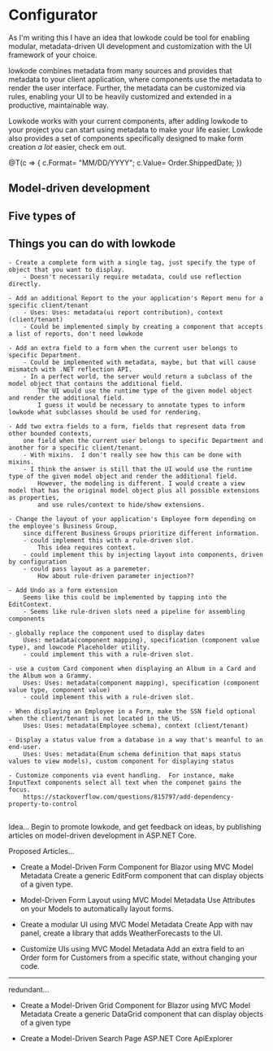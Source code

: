 ﻿# Configurator

As I'm writing this I have an idea that lowkode could be tool for enabling modular, 
metadata-driven UI development and customization with the UI framework of your choice.

lowkode combines metadata from many sources and provides that metadata to your client application, where components use the metadata to render the user interface.
Further, the metadata can be customized via rules, enabling your UI to be heavily customized and extended in a productive, maintainable way.

Lowkode works with your current components, after adding lowkode to your project you can start using metadata to make your life easier.
Lowkode also provides a set of components specifically designed to make form creation *a lot* easier, check em out.

@T<DateComponent>(c => { c.Format= "MM/DD/YYYY"; c.Value= Order.ShippedDate; })

## Model-driven development

## Five types of 

## Things you can do with lowkode

	- Create a complete form with a single tag, just specify the type of object that you want to display.
		- Doesn't necessarily require metadata, could use reflection directly.

	- Add an additional Report to the your application's Report menu for a specific client/tenant
		- Uses: Uses: metadata(ui report contribution), context (client/tenant)
		- Could be implemented simply by creating a component that accepts a list of reports, don't need lowkode

	- Add an extra field to a form when the current user belongs to specific Department.
		- Could be implemented with metadata, maybe, but that will cause mismatch with .NET reflection API.
		- In a perfect world, the server would return a subclass of the model object that contains the additional field.
			The UI would use the runtime type of the given model object and render the additional field.
			I guess it would be necessary to annotate types to inform lowkode what subclasses should be used for rendering.

	- Add two extra fields to a form, fields that represent data from other bounded contexts, 
		one field when the current user belongs to specific Department and another for a specific client/tenant.
		- With mixins.  I don't really see how this can be done with mixins.  
		- I think the answer is still that the UI would use the runtime type of the given model object and render the additional field.
			However, the modeling is different. I would create a view model that has the original model object plus all possible extensions as properties, 
			and use rules/context to hide/show extensions.

	- Change the layout of your application's Employee form depending on the employee's Business Group, 
		since different Business Groups prioritize different information.
		- could implement this with a rule-driven slot.
			This idea requires context.
		- could implement this by injecting layout into components, driven by configuration
		- could pass layout as a paremeter.
			How about rule-driven parameter injection??

	- Add Undo as a form extension
		Seems like this could be implemented by tapping into the EditContext.
		- Seems like rule-driven slots need a pipeline for assembling components

	- globally replace the component used to display dates
		Uses: metadata(component mapping), specification (component value type), and lowcode Placeholder utility.
		- could implement this with a rule-driven slot.

	- use a custom Card component when displaying an Album in a Card and the Album won a Grammy.
		Uses: Uses: metadata(component mapping), specification (component value type, component value)
		- could implement this with a rule-driven slot.

	- When displaying an Employee in a Form, make the SSN field optional when the client/tenant is not located in the US.
		Uses: Uses: metadata(Employee schema), context (client/tenant)

	- Display a status value from a database in a way that's meanful to an end-user.
		Uses: Uses: metadata(Enum schema definition that maps status values to view models), custom component for displaying status 

	- Customize components via event handling.  For instance, make InputText components select all text when the componet gains the focus.
		https://stackoverflow.com/questions/815797/add-dependency-property-to-control

##

Idea...
Begin to promote lowkode, and get feedback on ideas, by publishing articles on model-driven development in ASP.NET Core.

Proposed Articles...

- Create a Model-Driven Form Component for Blazor using MVC Model Metadata
    Create a generic EditForm component that can display objects of a given type.
   
- Model-Driven Form Layout using MVC Model Metadata
    Use Attributes on your Models to automatically layout forms.

- Create a modular UI using MVC Model Metadata
    Create App with nav panel, create a library that adds WeatherForecasts to the UI.

- Customize UIs using MVC Model Metadata
    Add an extra field to an Order form for Customers from a specific state, without changing your code.

------------------------------------------
redundant...
    
- Create a Model-Driven Grid Component for Blazor using MVC Model Metadata 
    Create a generic DataGrid component that can display objects of a given type

- Create a Model-Driven Search Page ASP.NET Core ApiExplorer 

